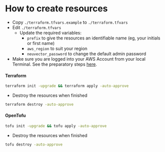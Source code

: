 # How to create resources

- Copy `./terraform.tfvars.example` to `./terraform.tfvars`
- Edit `./terraform.tfvars`
  - Update the required variables:
    -  `prefix` to give the resources an identifiable name (eg, your initials or first name)
    -  `aws_region` to suit your region
    -  `neuvector_password` to change the default admin password
- Make sure you are logged into your AWS Account from your local Terminal. See the preparatory steps [here](https://github.com/glovecchi0/neuvector-tf/blob/main/tf-modules/aws/README.md).

#### Terraform
```bash
terraform init -upgrade && terraform apply -auto-approve
```

- Destroy the resources when finished
```bash
terraform destroy -auto-approve
```

#### OpenTofu
```bash
tofu init -upgrade && tofu apply -auto-approve
```

- Destroy the resources when finished
```bash
tofu destroy -auto-approve
```
